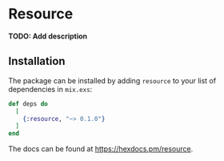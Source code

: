 # Resource

**TODO: Add description**

## Installation

The package can be installed by adding `resource` to your list of dependencies in `mix.exs`:

```elixir
def deps do
  [
    {:resource, "~> 0.1.0"}
  ]
end
```

The docs can be found at <https://hexdocs.pm/resource>.

